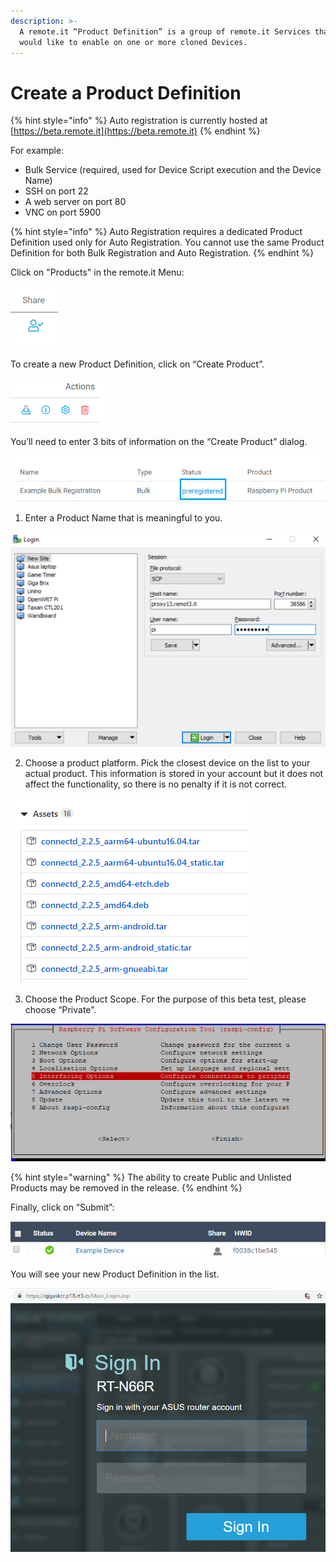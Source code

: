 ```yaml
---
description: >-
  A remote.it “Product Definition” is a group of remote.it Services that you
  would like to enable on one or more cloned Devices.
---
```


# Create a Product Definition

{% hint style="info" %}
Auto registration is currently hosted at [https://beta.remote.it](https://beta.remote.it)
{% endhint %}

For example:

* Bulk Service \(required, used for Device Script execution and the Device Name\)
* SSH on port 22
* A web server on port 80
* VNC on port 5900

{% hint style="info" %}
Auto Registration requires a dedicated Product Definition used only for Auto Registration. You cannot use the same Product Definition for both Bulk Registration and Auto Registration.
{% endhint %}

Click on "Products" in the remote.it Menu:

![](../../.gitbook/assets/image%20%28163%29.png)

To create a new Product Definition, click on “Create Product”.

![](../../.gitbook/assets/image%20%28217%29.png)

You’ll need to enter 3 bits of information on the “Create Product” dialog.

![](../../.gitbook/assets/image%20%28121%29.png)

1. Enter a Product Name that is meaningful to you.

![](../../.gitbook/assets/image%20%28418%29.png)

2. Choose a product platform.  Pick the closest device on the list to your actual product.  This information is stored in your account but it does not affect the functionality, so there is no penalty if it is not correct.

![](../../.gitbook/assets/image%20%28233%29.png)

3. Choose the Product Scope.  For the purpose of this beta test, please choose “Private”.

![](../../.gitbook/assets/image%20%28116%29.png)

{% hint style="warning" %}
The ability to create Public and Unlisted Products may be removed in the release.
{% endhint %}

Finally, click on “Submit”:

![](../../.gitbook/assets/image%20%28188%29.png)

You will see your new Product Definition in the list.

![](../../.gitbook/assets/image%20%28321%29.png)

